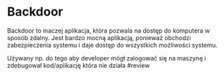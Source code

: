 # Backdoor
Backdoor to inaczej aplikacja, która pozwala na dostęp do komputera w sposób zdalny. Jest bardzo mocną aplikacją, ponieważ obchodzi zabezpieczenia systemu i daje dostęp do wszystkich możliwości systemu.

Używany np. do tego aby developer mógł zalogować się na maszynę i zdebugował kod/aplikację która nie działa #review